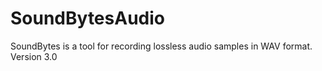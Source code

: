 # SoundBytesAudio
SoundBytes is a tool for recording lossless audio samples in WAV format. Version 3.0
